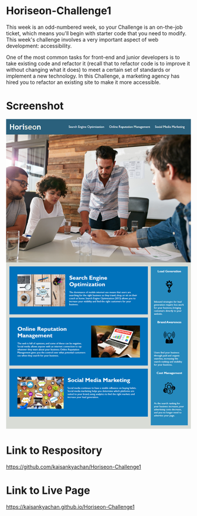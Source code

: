 # Horiseon-Challenge1

This week is an odd-numbered week, so your Challenge is an on-the-job ticket, which means you'll begin with starter code that you need to modify. This week's challenge involves a very important aspect of web development: accessibility.

One of the most common tasks for front-end and junior developers is to take existing code and refactor it (recall that to refactor code is to improve it without changing what it does) to meet a certain set of standards or implement a new technology. In this Challenge, a marketing agency has hired you to refactor an existing site to make it more accessible.

# Screenshot
<img src="./assets/images/01-html-css-git-homework-demo.png">

# Link to Respository
<a href="https://github.com/kaisankyachan/Horiseon-Challenge1">https://github.com/kaisankyachan/Horiseon-Challenge1</a>

# Link to Live Page
<a href="https://kaisankyachan.github.io/Horiseon-Challenge1/">https://kaisankyachan.github.io/Horiseon-Challenge1</a>
